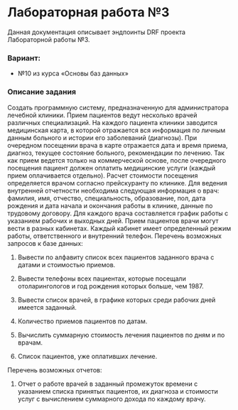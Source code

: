 # Лабораторная работа №3

Данная документация описывает эндпоинты DRF проекта Лабораторной работы №3. 

### Вариант: 
- №10 из курса «Основы баз данных»

### Описание задания
Создать программную систему, предназначенную для администратора лечебной
клиники.
Прием пациентов ведут несколько врачей различных специализаций. На каждого
пациента клиники заводится медицинская карта, в которой отражается вся
информация по личным данным больного и истории его заболеваний (диагнозы). При
очередном посещении врача в карте отражается дата и время приема, диагноз, текущее
состояние больного, рекомендации по лечению. Так как прием ведется только на
коммерческой основе, после очередного посещения пациент должен оплатить
медицинские услуги (каждый прием оплачивается отдельно). Расчет стоимости
посещения определяется врачом согласно прейскуранту по клинике.
Для ведения внутренней отчетности необходима следующая информация о врач:
фамилия, имя, отчество, специальность, образование, пол, дата рождения и дата начала
и окончания работы в клинике, данные по трудовому договору. Для каждого врача
составляется график работы с указанием рабочих и выходных дней.
Прием пациентов врачи могут вести в разных кабинетах. Каждый кабинет имеет
определенный режим работы, ответственного и внутренний телефон.
Перечень возможных запросов к базе данных:

1. Вывести по алфавиту список всех пациентов заданного врача с датами и
стоимостью приемов.

2. Вывести телефоны всех пациентах, которые посещали отоларингологов и
год рождения которых больше, чем 1987.

3. Вывести список врачей, в графике которых среди рабочих дней имеется
заданный.

4. Количество приемов пациентов по датам.

5. Вычислить суммарную стоимость лечения пациентов по дням и по врачам.

6. Список пациентов, уже оплативших лечение.

Перечень возможных отчетов:

1. Отчет о работе врачей в заданный промежуток времени с указанием списка
принятых пациентов, их диагноза и стоимости услуг с вычислением
суммарного дохода по каждому врачу.
